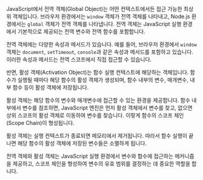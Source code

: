 JavaScript에서 전역 객체(Global Object)는 어떤 컨텍스트에서든 접근 가능한 최상위 객체입니다. 브라우저 환경에서는 `window` 객체가 전역 객체를 나타내고, Node.js 환경에서는 `global` 객체가 전역 객체를 나타냅니다. 전역 객체는 JavaScript 실행 환경에서 기본적으로 제공되는 전역 변수와 전역 함수를 포함합니다.

전역 객체에는 다양한 속성과 메서드가 있습니다. 예를 들어, 브라우저 환경에서 `window` 객체는 `document`, `setTimeout`, `console`과 같은 속성과 메서드를 포함하고 있습니다. 이러한 속성과 메서드는 전역 스코프에서 직접 접근할 수 있습니다.

반면, 활성 객체(Activation Object)는 함수 실행 컨텍스트에 해당하는 객체입니다. 함수가 실행될 때마다 해당 함수의 활성 객체가 생성되며, 함수 내부의 변수, 매개변수, 내부 함수 등이 활성 객체에 저장됩니다.

활성 객체는 해당 함수의 변수와 매개변수에 접근할 수 있는 환경을 제공합니다. 함수 내부에서 변수를 참조하면, JavaScript 엔진은 먼저 활성 객체에서 변수를 찾고, 없으면 상위 스코프의 활성 객체로 이동하여 변수를 찾습니다. 이렇게 함수의 스코프 체인(Scope Chain)이 형성됩니다.

활성 객체는 실행 컨텍스트가 종료되면 메모리에서 제거됩니다. 따라서 함수 실행이 끝나면 해당 함수의 활성 객체에 저장된 변수들은 소멸하게 됩니다.

전역 객체와 활성 객체는 JavaScript 실행 환경에서 변수와 함수에 접근하는 메커니즘을 제공하고, 스코프 체인을 형성하여 변수의 유효 범위를 결정하는 데 중요한 역할을 합니다.
